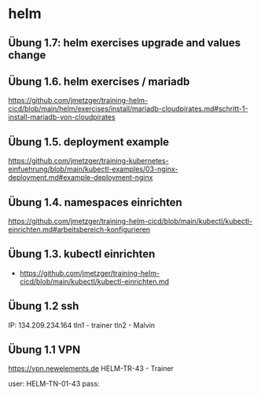 # helm

## Übung 1.7: helm exercises upgrade and values change 



## Übung 1.6. helm exercises / mariadb 

https://github.com/jmetzger/training-helm-cicd/blob/main/helm/exercises/install/mariadb-cloudpirates.md#schritt-1-install-mariadb-von-cloudpirates

## Übung 1.5. deployment example 

https://github.com/jmetzger/training-kubernetes-einfuehrung/blob/main/kubectl-examples/03-nginx-deployment.md#example-deployment-nginx

## Übung 1.4. namespaces einrichten 

https://github.com/jmetzger/training-helm-cicd/blob/main/kubectl/kubectl-einrichten.md#arbeitsbereich-konfigurieren

## Übung 1.3. kubectl einrichten

  * https://github.com/jmetzger/training-helm-cicd/blob/main/kubectl/kubectl-einrichten.md

## Übung 1.2 ssh 

IP: 134.209.234.164
tln1 - trainer 
tln2 - Malvin 

## Übung 1.1 VPN 

https://vpn.newelements.de 
HELM-TR-43 - Trainer 

user: HELM-TN-01-43
pass: 

